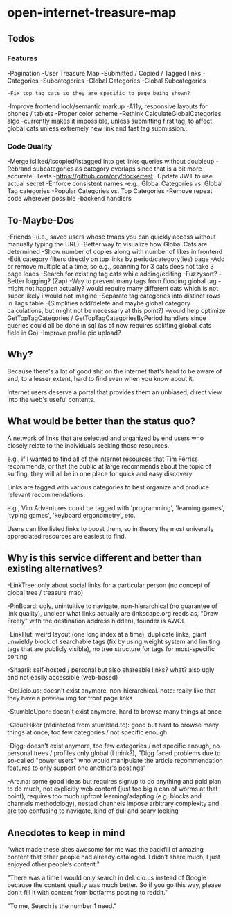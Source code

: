 # open-internet-treasure-map

## Todos

### Features

-Pagination
    -User Treasure Map
        -Submitted / Copied / Tagged links
        -Categories
        -Subcategories
    -Global Categories
    -Global Subcategories

    -Fix top tag cats so they are specific to page being shown?
-Improve frontend look/semantic markup
    -A11y, responsive layouts for phones / tablets
    -Proper color scheme
-Rethink CalculateGlobalCategories algo
    -currently makes it impossible, unless submitting first tag, to affect global cats unless extremely new link and fast tag submission...

### Code Quality

-Merge isliked/iscopied/istagged into get links queries without doubleup
-Rebrand subcategories as category overlaps since that is a bit more accurate
-Tests
    -<https://github.com/ory/dockertest>
-Update JWT to use actual secret
-Enforce consistent names
    -e.g., Global Categories vs. Global Tag categories
    -Popular Categories vs. Top Categories
-Remove repeat code wherever possible
    -backend handlers

## To-Maybe-Dos

-Friends
    -(i.e., saved users whose tmaps you can quickly access without manually typing the URL)
-Better way to visualize how Global Cats are determined
-Show number of copies along with number of likes in frontend
-Edit category filters directly on top links by period/category(ies) page
    -Add or remove multiple at a time, so e.g., scanning for 3 cats does not take 3 page loads
-Search for existing tag cats while adding/editing
    -Fuzzysort?
-Better logging?
    (Zap)
-Way to prevent many tags from flooding global tag
    -might not happen actually? would require many different cats which is not super likely i would not imagine
-Separate tag categories into distinct rows in Tags table
    -(Simplifies add/delete and maybe global category calculations, but might not be necessary at this point?)
    -would help optimize GetTopTagCategories / GetTopTagCategoriesByPeriod handlers since queries could all be done in sql (as of now requires splitting global_cats field in Go)
-Improve profile pic upload?

## Why?

Because there's a lot of good shit on the internet that's hard to be aware of and, to a lesser extent, hard to find even when you know about it.

Internet users deserve a portal that provides them an unbiased, direct view into the web's useful contents.

## What would be better than the status quo?

A network of links that are selected and organized by end users who closely relate to the individuals seeking those resources.

e.g., if I wanted to find all of the internet resources that Tim Ferriss recommends, or that the public at large recommends about the topic of surfing, they will all be in one place for quick and easy discovery.

Links are tagged with various categories to best organize and produce relevant recommendations.

e.g., Vim Adventures could be tagged with 'programming', 'learning games', 'typing games', 'keyboard ergonometry', etc.

Users can like listed links to boost them, so in theory the most univerally appreciated resources are easiest to find.

## Why is this service different and better than existing alternatives?

-LinkTree: only about social links for a particular person (no concept of global tree / treasure map)

-PinBoard: ugly, unintuitive to navigate, non-hierarchical (no guarantee of link quality), unclear what links actually are (inkscape.org reads as, "Draw Freely" with the destination address hidden), founder is AWOL

-LinkHut: weird layout (one long index at a time), duplicate links, giant unwieldy block of searchable tags (fix by using weight system and limiting tags that are publicly visible), no tree structure for tags for most-specific sorting

-Shaarli: self-hosted / personal but also shareable links? what? also ugly and not easily accessible (web-based)

-Del.icio.us: doesn't exist anymore, non-hierarchical. note: really like that they have a preview img for front page links

-StumbleUpon: doesn't exist anymore, hard to browse many things at once

-CloudHiker (redirected from stumbled.to): good but hard to browse many things at once, too few categories / not specific enough

-Digg: doesn't exist anymore, too few categories / not specific enough, no personal trees / profiles only global (I think?), "Digg faced problems due to so-called "power users" who would manipulate the article recommendation features to only support one another's postings"

-Are.na: some good ideas but requires signup to do anything and paid plan to do much, not explicitly web content (just too big a can of worms at that point), requires too much upfront learning/adapting (e.g. blocks and channels methodology), nested channels impose arbitrary complexity and are too confusing to navigate, kind of dull and scary looking

## Anecdotes to keep in mind

"what made these sites awesome for me was the backfill of amazing content that other people had already cataloged. I didn’t share much, I just enjoyed other people’s content."

"There was a time I would only search in del.icio.us instead of Google because the content quality was much better. So if you go this way, please don't fill it with content from botfarms posting to reddit."

"To me, Search is the number 1 need."
